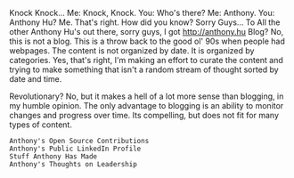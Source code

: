 Knock Knock...
Me: Knock, Knock.
You: Who's there?
Me: Anthony.
You: Anthony Hu?
Me.  That's right.  How did you know?
Sorry Guys...
To All the other Anthony Hu's out there, sorry guys, I got http://anthony.hu
Blog?
No, this is not a blog. This is a throw back to the good ol' 90s when people had webpages. The content is not organized by date. It is organized by categories. Yes, that's right, I'm making an effort to curate the content and trying to make something that isn't a random stream of thought sorted by date and time.

Revolutionary? No, but it makes a hell of a lot more sense than blogging, in my humble opinion. The only advantage to blogging is an ability to monitor changes and progress over time. Its compelling, but does not fit for many types of content.
	

    Anthony's Open Source Contributions
    Anthony's Public LinkedIn Profile
    Stuff Anthony Has Made
    Anthony's Thoughts on Leadership


